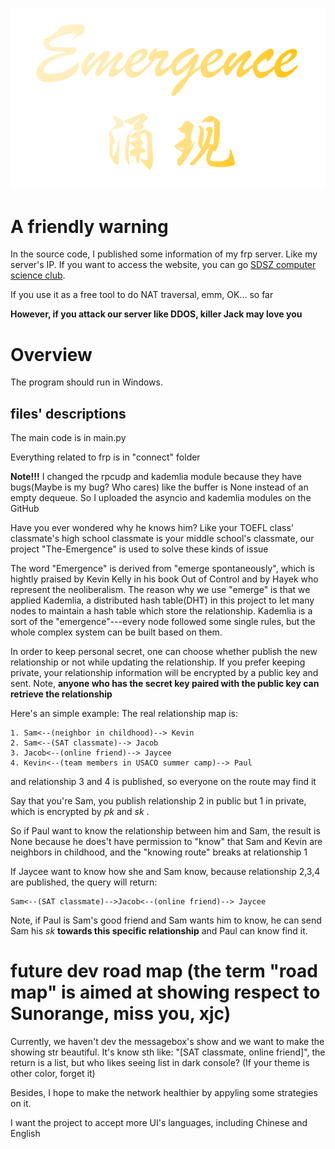 ![yx](./yx.png)

# A friendly warning

In the source code, I published some information of my frp server. Like my server's IP. If you want to access the website, you can go [SDSZ computer science club](sdszalg.cn).

If you use it as a free tool to do NAT traversal, emm, OK... so far

**However, if you attack our server like DDOS, killer Jack may love you**

# Overview

The program should run in Windows.

## files' descriptions

The main code is in main.py

Everything related to frp is in "connect" folder

**Note!!!** I changed the rpcudp and kademlia module because they have bugs(Maybe is my bug? Who cares) like the buffer is None instead of an empty dequeue. So I uploaded the asyncio and kademlia modules on the GitHub

Have you ever wondered why he knows him? Like your TOEFL class' classmate's high school classmate is your middle school's classmate, our project "The-Emergence" is used to solve these kinds of issue

The word "Emergence" is derived from "emerge spontaneously", which is hightly praised by Kevin Kelly in his book Out of Control and by Hayek who represent the neoliberalism. The reason why we use "emerge" is that we applied Kademlia, a distributed hash table(DHT) in this project to let many nodes to maintain a hash table which store the relationship. Kademlia is a sort of the "emergence"---every node followed some single rules, but the whole complex system can be built based on them.

In order to keep personal secret, one can choose whether publish the new relationship or not while updating the relationship. If you prefer keeping private, your relationship information will be encrypted by a public key and sent. Note, **anyone who has the secret key paired with the public key can retrieve the relationship**

Here's an simple example:
The real relationship map is:
``` text
1. Sam<--(neighbor in childhood)--> Kevin
2. Sam<--(SAT classmate)--> Jacob
3. Jacob<--(online friend)--> Jaycee
4. Kevin<--(team members in USACO summer camp)--> Paul
```
and relationship 3 and 4 is published, so everyone on the route may find it

Say that you're Sam, you publish relationship 2 in public but 1 in private, which is encrypted by $pk$ and $sk$ .

So if Paul want to know the relationship between him and Sam, the result is None because he does't have permission to "know" that Sam and Kevin are neighbors in childhood, and the "knowing route" breaks at relationship 1

If Jaycee want to know how she and Sam know, because relationship 2,3,4 are published, the query will return:

``` text
Sam<--(SAT classmate)-->Jacob<--(online friend)--> Jaycee
```

Note, if Paul is Sam's good friend and Sam wants him to know, he can send Sam his $sk$ **towards this specific relationship** and Paul can know find it.

# future dev road map (the term "road map" is aimed at showing respect to Sunorange, miss you, xjc)

Currently, we haven't dev the messagebox's show and we want to make the showing str beautiful. It's know sth like: "[SAT classmate, online friend]", the return is a list, but who likes seeing list in dark console? (If your theme is other color, forget it)

Besides, I hope to make the network healthier by appyling some strategies on it.

I want the project to accept more UI's languages, including Chinese and English
